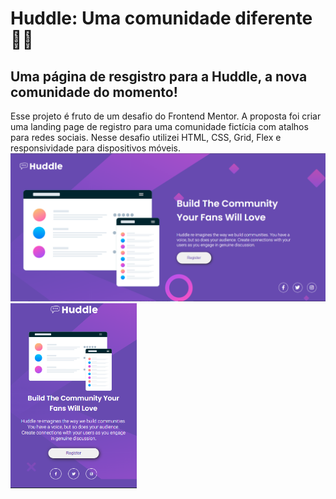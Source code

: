 # Huddle: Uma comunidade diferente 💌🎈
## Uma página de resgistro para a Huddle, a nova comunidade do momento!
Esse projeto é fruto de um desafio do Frontend Mentor. A proposta foi criar uma landing page de registro para uma comunidade fictícia com atalhos para redes sociais.
Nesse desafio utilizei HTML, CSS, Grid, Flex e responsividade para dispositivos móveis.
<img src="./src/images/Screenshot_349.png">
<img src="./src/images/Screenshot_348.png" width="40%">